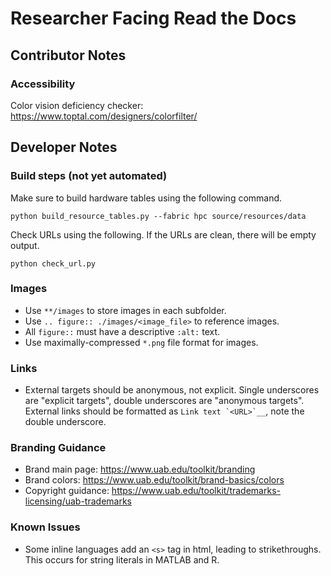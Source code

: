 # Researcher Facing Read the Docs

## Contributor Notes

### Accessibility

Color vision deficiency checker: https://www.toptal.com/designers/colorfilter/

## Developer Notes

### Build steps (not yet automated)

Make sure to build hardware tables using the following command.

```shell
python build_resource_tables.py --fabric hpc source/resources/data
```

Check URLs using the following. If the URLs are clean, there will be empty output.

```shell
python check_url.py
```

### Images

- Use `**/images` to store images in each subfolder.
- Use `.. figure:: ./images/<image_file>` to reference images.
- All `figure::` must have a descriptive `:alt:` text.
- Use maximally-compressed `*.png` file format for images.

### Links

- External targets should be anonymous, not explicit. Single underscores are "explicit targets", double underscores are "anonymous targets". External links should be formatted as ``Link text `<URL>`__``, note the double underscore.

### Branding Guidance

- Brand main page: https://www.uab.edu/toolkit/branding
- Brand colors: https://www.uab.edu/toolkit/brand-basics/colors
- Copyright guidance: https://www.uab.edu/toolkit/trademarks-licensing/uab-trademarks

### Known Issues

- Some inline languages add an `<s>` tag in html, leading to strikethroughs. This occurs for string literals in MATLAB and R.